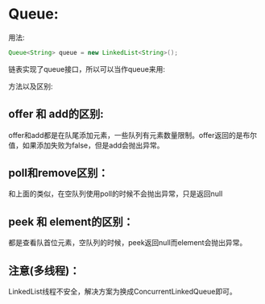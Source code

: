 # Queue:

用法:

```java
Queue<String> queue = new LinkedList<String>();
```

链表实现了queue接口，所以可以当作queue来用:

方法以及区别:

## offer 和 add的区别:

offer和add都是在队尾添加元素，一些队列有元素数量限制。offer返回的是布尔值，如果添加失败为false，但是add会抛出异常。

## poll和remove区别：

和上面的类似，在空队列使用poll的时候不会抛出异常，只是返回null

## peek 和 element的区别：

都是查看队首位元素，空队列的时候，peek返回null而element会抛出异常。

## 注意(多线程)：

LinkedList线程不安全，解决方案为换成ConcurrentLinkedQueue即可。